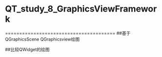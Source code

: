 # QT_study_8_GraphicsViewFramework


=======================================
##基于QGraphicsScene QGraphicsview绘图

##比较QWidget的绘图



